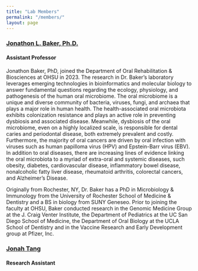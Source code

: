 ```yaml
---
title: "Lab Members"
permalink: "/members/"
layout: page
---
```


### [Jonathon L. Baker, Ph.D.](./jonathon-baker.md)
#### Assistant Professor

Jonathon Baker, PhD, joined the Department of Oral Rehabilitation & Biosciences at OHSU in 2023. The research in Dr. Baker’s laboratory leverages emerging technologies in bioinformatics and molecular biology to answer fundamental questions regarding the ecology, physiology, and pathogenesis of the human oral microbiome.  The oral microbiome is a unique and diverse community of bacteria, viruses, fungi, and archaea that plays a major role in human health.  The health-associated oral microbiota exhibits colonization resistance and plays an active role in preventing dysbiosis and associated disease. Meanwhile, dysbiosis of the oral microbiome, even on a highly localized scale, is responsible for dental caries and periodontal disease, both extremely prevalent and costly.  Furthermore, the majority of oral cancers are driven by oral infection with viruses such as human papilloma virus (HPV) and Epstein-Barr virus (EBV).  In addition to oral diseases, there are increasing lines of evidence linking the oral microbiota to a myriad of extra-oral and systemic diseases, such obesity, diabetes, cardiovascular disease, inflammatory bowel disease, nonalcoholic fatty liver disease, rheumatoid arthritis, colorectal cancers, and Alzheimer’s Disease. 

Originally from Rochester, NY, Dr. Baker has a PhD in Microbiology & Immunology from the University of Rochester School of Medicine & Dentistry and a BS in biology from SUNY Geneseo. Prior to joining the faculty at OHSU, Baker conducted research in the Genomic Medicine Group at the J. Craig Venter Institute, the Department of Pediatrics at the UC San Diego School of Medicine, the Department of Oral Biology at the UCLA School of Dentistry and in the Vaccine Research and Early Development group at Pfizer, Inc.

### [Jonah Tang](./jonah-tang.md)
#### Research Assistant
